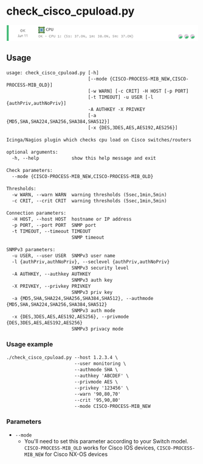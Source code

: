 # check_cisco_cpuload.py

![Output of check_cisco_cpuload.py](img/check_cisco_cpuload-small.png?raw=true "Output of check_cisco_cpuload.py")

## Usage

```
usage: check_cisco_cpuload.py [-h]
                              [--mode {CISCO-PROCESS-MIB_NEW,CISCO-PROCESS-MIB_OLD}]
                              [-w WARN] [-c CRIT] -H HOST [-p PORT]
                              [-t TIMEOUT] -u USER [-l {authPriv,authNoPriv}]
                              -A AUTHKEY -X PRIVKEY
                              [-a {MD5,SHA,SHA224,SHA256,SHA384,SHA512}]
                              [-x {DES,3DES,AES,AES192,AES256}]

Icinga/Nagios plugin which checks cpu load on Cisco switches/routers

optional arguments:
  -h, --help            show this help message and exit

Check parameters:
  --mode {CISCO-PROCESS-MIB_NEW,CISCO-PROCESS-MIB_OLD}

Thresholds:
  -w WARN, --warn WARN  warning thresholds (5sec,1min,5min)
  -c CRIT, --crit CRIT  warning thresholds (5sec,1min,5min)

Connection parameters:
  -H HOST, --host HOST  hostname or IP address
  -p PORT, --port PORT  SNMP port
  -t TIMEOUT, --timeout TIMEOUT
                        SNMP timeout

SNMPv3 parameters:
  -u USER, --user USER  SNMPv3 user name
  -l {authPriv,authNoPriv}, --seclevel {authPriv,authNoPriv}
                        SNMPv3 security level
  -A AUTHKEY, --authkey AUTHKEY
                        SNMPv3 auth key
  -X PRIVKEY, --privkey PRIVKEY
                        SNMPv3 priv key
  -a {MD5,SHA,SHA224,SHA256,SHA384,SHA512}, --authmode {MD5,SHA,SHA224,SHA256,SHA384,SHA512}
                        SNMPv3 auth mode
  -x {DES,3DES,AES,AES192,AES256}, --privmode {DES,3DES,AES,AES192,AES256}
                        SNMPv3 privacy mode
  ```

### Usage example
```
./check_cisco_cpuload.py --host 1.2.3.4 \
                         --user monitoring \
                         --authmode SHA \
                         --authkey 'ABCDEF' \
                         --privmode AES \
                         --privkey '123456' \
                         --warn '90,80,70'
                         --crit '95,90,80'
                         --mode CISCO-PROCESS-MIB_NEW
```
### Parameters
* `--mode`
  * You'll need to set this parameter according to your Switch model.\
  `CISCO-PROCESS-MIB_OLD` works for Cisco IOS devices, `CISCO-PROCESS-MIB_NEW` for Cisco NX-OS devices

